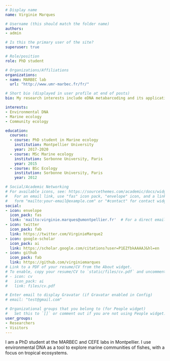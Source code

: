 ```yaml
---
# Display name
name: Virginie Marques

# Username (this should match the folder name)
authors:
- admin

# Is this the primary user of the site?
superuser: true

# Role/position
role: PhD student

# Organizations/Affiliations
organizations:
- name: MARBEC lab
  url: "http://www.umr-marbec.fr/fr/"

# Short bio (displayed in user profile at end of posts)
bio: My research interests include eDNA metabarcoding and its application to community ecology in marine ecosystems.

interests:
- Environmental DNA
- Marine ecology
- Community ecology

education:
  courses:
  - course: PhD student in Marine ecology
    institution: Montpellier University
    year: 2017-2020
  - course: MSc Marine ecology
    institution: Sorbonne University, Paris
    year: 2015
  - course: BSc Ecology
    institution: Sorbonne University, Paris
    year: 2012

# Social/Academic Networking
# For available icons, see: https://sourcethemes.com/academic/docs/widgets/#icons
#   For an email link, use "fas" icon pack, "envelope" icon, and a link in the
#   form "mailto:your-email@example.com" or "#contact" for contact widget.
social:
- icon: envelope
  icon_pack: fas
  link: 'mailto:virginie.marques@umontpellier.fr'  # For a direct email link, use "mailto:test@example.org".
- icon: twitter
  icon_pack: fab
  link: https://twitter.com/VirginieMarque2
- icon: google-scholar
  icon_pack: ai
  link: https://scholar.google.com/citations?user=P1EZfbkAAAAJ&hl=en
- icon: github
  icon_pack: fab
  link: https://github.com/virginiemarques
# Link to a PDF of your resume/CV from the About widget.
# To enable, copy your resume/CV to `static/files/cv.pdf` and uncomment the lines below.  
# - icon: cv
#   icon_pack: ai
#   link: files/cv.pdf

# Enter email to display Gravatar (if Gravatar enabled in Config)
# email: "test@gmail.com"

# Organizational groups that you belong to (for People widget)
#   Set this to `[]` or comment out if you are not using People widget.  
user_groups:
- Researchers
- Visitors
---
```


I am a PhD student at the MARBEC and CEFE labs in Montpellier. I use environmental DNA as a tool to explore marine communities of fishes, with a focus on tropical ecosystems.
